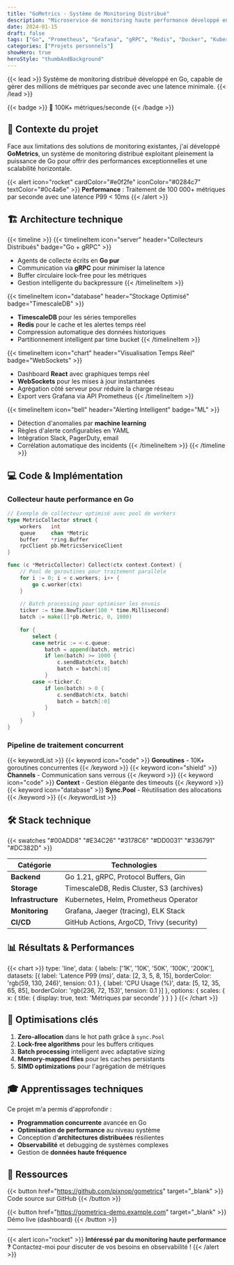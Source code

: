 ```yaml
---
title: "GoMetrics - Système de Monitoring Distribué"
description: "Microservice de monitoring haute performance développé en Go avec métriques temps réel et alerting intelligent"
date: 2024-01-15
draft: false
tags: ["Go", "Prometheus", "Grafana", "gRPC", "Redis", "Docker", "Kubernetes"]
categories: ["Projets personnels"]
showHero: true
heroStyle: "thumbAndBackground"
---
```


{{< lead >}}
Système de monitoring distribué développé en Go, capable de gérer des millions de métriques par seconde avec une latence minimale.
{{< /lead >}}

{{< badge >}}
🚀 100K+ métriques/seconde
{{< /badge >}}

## 🎯 Contexte du projet

Face aux limitations des solutions de monitoring existantes, j'ai développé **GoMetrics**, un système de monitoring distribué exploitant pleinement la puissance de Go pour offrir des performances exceptionnelles et une scalabilité horizontale.

{{< alert icon="rocket" cardColor="#e0f2fe" iconColor="#0284c7" textColor="#0c4a6e" >}}
**Performance** : Traitement de 100 000+ métriques par seconde avec une latence P99 < 10ms
{{< /alert >}}

## 🏗️ Architecture technique

{{< timeline >}}
{{< timelineItem icon="server" header="Collecteurs Distribués" badge="Go + gRPC" >}}
- Agents de collecte écrits en <strong>Go pur</strong>
- Communication via <strong>gRPC</strong> pour minimiser la latence
- Buffer circulaire lock-free pour les métriques
- Gestion intelligente du backpressure
{{< /timelineItem >}}

{{< timelineItem icon="database" header="Stockage Optimisé" badge="TimescaleDB" >}}
- <strong>TimescaleDB</strong> pour les séries temporelles
- <strong>Redis</strong> pour le cache et les alertes temps réel
- Compression automatique des données historiques
- Partitionnement intelligent par time bucket
{{< /timelineItem >}}

{{< timelineItem icon="chart" header="Visualisation Temps Réel" badge="WebSockets" >}}
- Dashboard <strong>React</strong> avec graphiques temps réel
- <strong>WebSockets</strong> pour les mises à jour instantanées
- Agrégation côté serveur pour réduire la charge réseau
- Export vers Grafana via API Prometheus
{{< /timelineItem >}}

{{< timelineItem icon="bell" header="Alerting Intelligent" badge="ML" >}}
- Détection d'anomalies par <strong>machine learning</strong>
- Règles d'alerte configurables en YAML
- Intégration Slack, PagerDuty, email
- Corrélation automatique des incidents
{{< /timelineItem >}}
{{< /timeline >}}

## 💻 Code & Implémentation

### Collecteur haute performance en Go

```go
// Exemple de collecteur optimisé avec pool de workers
type MetricCollector struct {
    workers   int
    queue     chan *Metric
    buffer    *ring.Buffer
    rpcClient pb.MetricsServiceClient
}

func (c *MetricCollector) Collect(ctx context.Context) {
    // Pool de goroutines pour traitement parallèle
    for i := 0; i < c.workers; i++ {
        go c.worker(ctx)
    }
    
    // Batch processing pour optimiser les envois
    ticker := time.NewTicker(100 * time.Millisecond)
    batch := make([]*pb.Metric, 0, 1000)
    
    for {
        select {
        case metric := <-c.queue:
            batch = append(batch, metric)
            if len(batch) >= 1000 {
                c.sendBatch(ctx, batch)
                batch = batch[:0]
            }
        case <-ticker.C:
            if len(batch) > 0 {
                c.sendBatch(ctx, batch)
                batch = batch[:0]
            }
        }
    }
}
```

### Pipeline de traitement concurrent

{{< keywordList >}}
{{< keyword icon="code" >}} <strong>Goroutines</strong> - 10K+ goroutines concurrentes {{< /keyword >}}
{{< keyword icon="shield" >}} <strong>Channels</strong> - Communication sans verrous {{< /keyword >}}
{{< keyword icon="code" >}} <strong>Context</strong> - Gestion élégante des timeouts {{< /keyword >}}
{{< keyword icon="database" >}} <strong>Sync.Pool</strong> - Réutilisation des allocations {{< /keyword >}}
{{< /keywordList >}}

## 🛠️ Stack technique

{{< swatches "#00ADD8" "#E34C26" "#3178C6" "#DD0031" "#336791" "#DC382D" >}}

| Catégorie | Technologies |
|-----------|-------------|
| **Backend** | Go 1.21, gRPC, Protocol Buffers, Gin |
| **Storage** | TimescaleDB, Redis Cluster, S3 (archives) |
| **Infrastructure** | Kubernetes, Helm, Prometheus Operator |
| **Monitoring** | Grafana, Jaeger (tracing), ELK Stack |
| **CI/CD** | GitHub Actions, ArgoCD, Trivy (security) |

## 📊 Résultats & Performances

{{< chart >}}
type: 'line',
data: {
  labels: ['1K', '10K', '50K', '100K', '200K'],
  datasets: [{
    label: 'Latence P99 (ms)',
    data: [2, 3, 5, 8, 15],
    borderColor: 'rgb(59, 130, 246)',
    tension: 0.1
  }, {
    label: 'CPU Usage (%)',
    data: [5, 12, 35, 65, 85],
    borderColor: 'rgb(236, 72, 153)',
    tension: 0.1
  }]
},
options: {
  scales: {
    x: {
      title: {
        display: true,
        text: 'Métriques par seconde'
      }
    }
  }
}
{{< /chart >}}

## 🔧 Optimisations clés

1. **Zero-allocation** dans le hot path grâce à `sync.Pool`
2. **Lock-free algorithms** pour les buffers critiques
3. **Batch processing** intelligent avec adaptative sizing
4. **Memory-mapped files** pour les caches persistants
5. **SIMD optimizations** pour l'agrégation de métriques

## 🎓 Apprentissages techniques

Ce projet m'a permis d'approfondir :

- **Programmation concurrente** avancée en Go
- **Optimisation de performance** au niveau système
- Conception d'**architectures distribuées** résilientes
- **Observabilité** et debugging de systèmes complexes
- Gestion de **données haute fréquence**

## 🔗 Ressources

{{< button href="https://github.com/pixnop/gometrics" target="_blank" >}}
Code source sur GitHub
{{< /button >}}

{{< button href="https://gometrics-demo.example.com" target="_blank" >}}
Démo live (dashboard)
{{< /button >}}

---

{{< alert icon="rocket" >}}
**Intéressé par du monitoring haute performance ?** Contactez-moi pour discuter de vos besoins en observabilité !
{{< /alert >}}
